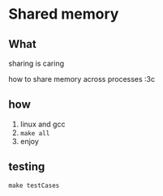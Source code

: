 # Shared memory

## What

sharing is caring

how to share memory across processes :3c

## how

1. linux and gcc
2. `make all`
3. enjoy

## testing

    make testCases